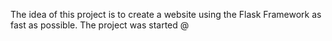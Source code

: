 The idea of this project is to create a website using the Flask Framework 
as fast as possible. The project was started @